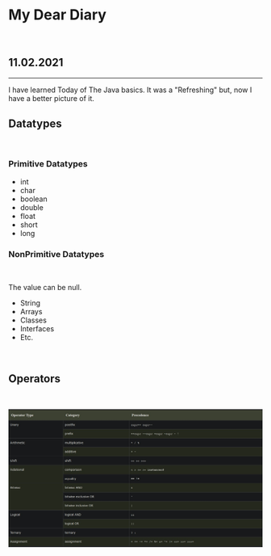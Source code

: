 # My Dear Diary
<br>

## 11.02.2021
<hr>

I have learned Today of The Java basics. It was a "Refreshing" but, now I have a better picture of it. 
<br>

## Datatypes
<br>

### Primitive Datatypes

* int
* char
* boolean
* double
* float
* short
* long

### NonPrimitive Datatypes

<br>

The value can be null. 
* String
* Arrays
* Classes
* Interfaces
* Etc.

<br>

## Operators
<br>

![operators](/Operators.jpg)
